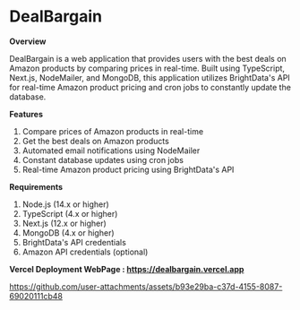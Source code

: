 # DealBargain

**Overview**

DealBargain is a web application that provides users with the best deals on Amazon products by comparing prices in real-time. Built using TypeScript, Next.js, NodeMailer, and MongoDB, this application utilizes BrightData's API for real-time Amazon product pricing and cron jobs to constantly update the database.

**Features**

1. Compare prices of Amazon products in real-time
2. Get the best deals on Amazon products
3. Automated email notifications using NodeMailer
4. Constant database updates using cron jobs
5. Real-time Amazon product pricing using BrightData's API

**Requirements**

1. Node.js (14.x or higher)
2. TypeScript (4.x or higher)
3. Next.js (12.x or higher)
4. MongoDB (4.x or higher)
5. BrightData's API credentials
6. Amazon API credentials (optional)

**Vercel Deployment WebPage : https://dealbargain.vercel.app**



https://github.com/user-attachments/assets/b93e29ba-c37d-4155-8087-69020111cb48

